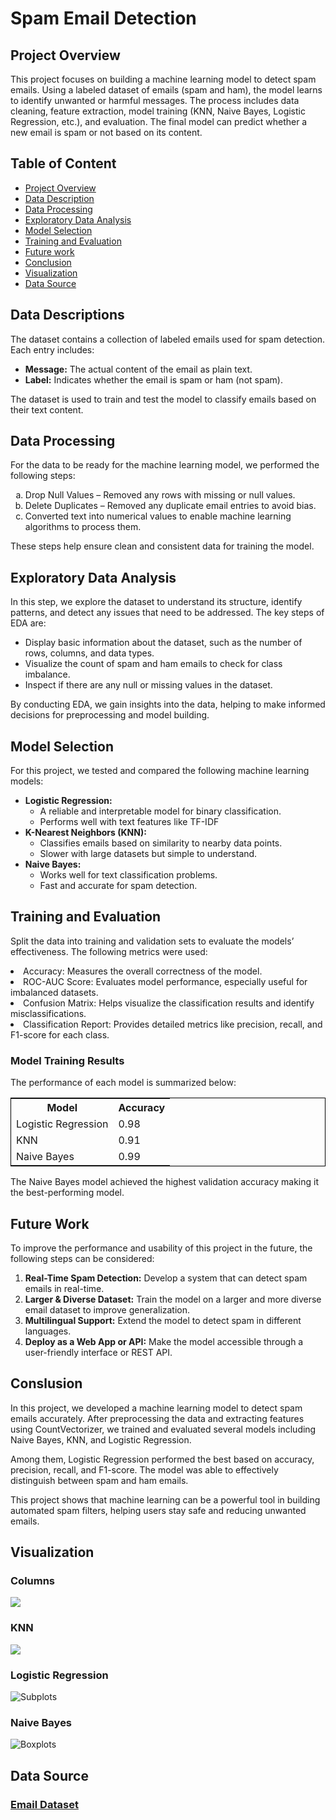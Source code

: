 <h1>Spam Email Detection</h1>
<section id="sec1">
  <h2>Project Overview</h2>
  <p>This project focuses on building a machine learning model to detect spam emails. Using a labeled dataset of emails (spam and ham), the model learns to identify unwanted or harmful messages. The process includes data cleaning, feature extraction, model training (KNN, Naive Bayes, Logistic Regression, etc.), and evaluation. The final model can predict whether a new email is spam or not based on its content.</p>
</section>
<h2>Table of Content</h2>
<ul>
  <li><a href="#sec1">Project Overview</a></li>
  <li><a href="#sec2">Data Description</a></li>
  <li><a href="#sec3">Data Processing</a></li>
  <li><a href="#sec4">Exploratory Data Analysis</a></li>
  <li><a href="#sec6">Model Selection</a></li>
  <li><a href="#sec7">Training and Evaluation</a></li>
  <li><a href="#sec9">Future work</a></li>
  <li><a href="#sec10">Conclusion</a></li>
  <li><a href="#sec11">Visualization</a></li>
  <li><a href="#sec12">Data Source</a></li>
    
</ul>
<section id="sec2">
  <h2>Data Descriptions</h2>
  <p>The dataset contains a collection of labeled emails used for spam detection. Each entry includes:</p>
  <ul>
    <li><b>Message:</b> The actual content of the email as plain text.</li>
    <li><b>Label:</b> Indicates whether the email is spam or ham (not spam).</li>
  </ul>
  <p>The dataset is used to train and test the model to classify emails based on their text content.</p>
</section>
<section id="sec3">
  <h2>Data Processing</h2>
  <p>For the data to be ready for the machine learning model, we performed the following steps:</p>
  <ol type="a">
    <li>Drop Null Values – Removed any rows with missing or null values.</li>
    <li>Delete Duplicates – Removed any duplicate email entries to avoid bias.</li>
    <li>Converted text into numerical values to enable machine learning algorithms to process them.</li>
  </ol>
  <p>These steps help ensure clean and consistent data for training the model.</p>
</section>
<section id="sec4">
  <h2>Exploratory Data Analysis</h2>
  <p>In this step, we explore the dataset to understand its structure, identify patterns, and detect any issues that need to be addressed. The key steps of EDA are:</p>
  <ul>
    <li>Display basic information about the dataset, such as the number of rows, columns, and data types.</li>
    <li>Visualize the count of spam and ham emails to check for class imbalance.</li>
    <li>Inspect if there are any null or missing values in the dataset.</li>
  </ul>
  <p>By conducting EDA, we gain insights into the data, helping to make informed decisions for preprocessing and model building.</p>
</section>
<section id="sec6">
  <h2>Model Selection</h2>
  <p>For this project, we tested and compared the following machine learning models:</p>
  <ul>
    <li>
      <b>Logistic Regression:</b>
      <ul>
        <li>A reliable and interpretable model for binary classification.</li>
        <li>Performs well with text features like TF-IDF</li>
      </ul>
      <li>
      <b>K-Nearest Neighbors (KNN):</b>
      <ul>
        <li>Classifies emails based on similarity to nearby data points.</li>
        <li>Slower with large datasets but simple to understand.</li>
      </ul>
    </li>
    <li>
      <b>Naive Bayes:</b>
      <ul>
        <li>Works well for text classification problems.</li>
        <li>Fast and accurate for spam detection.</li>
      </ul>
    </li>
    </li>
  </ul>
</section>

<section id="sec7">
  <h2>Training and Evaluation</h2>
  <p>Split the data into training and validation sets to evaluate the models’ effectiveness. The following metrics were used:</p>
  <li>Accuracy: Measures the overall correctness of the model.</li>
  <li>ROC-AUC Score: Evaluates model performance, especially useful for imbalanced datasets.</li>
  <li>Confusion Matrix: Helps visualize the classification results and identify misclassifications.</li>
  <li>Classification Report: Provides detailed metrics like precision, recall, and F1-score for each class.</li>
  <h3>Model Training Results</h3>
  <p>The performance of each model is summarized below:</p>
  <table style="border: 1px solid black;">
    <tr>
      <th>Model</th>
      <th>Accuracy</th>
    </tr>
    <tr>
      <td>Logistic Regression</td>
      <td>0.98</td>
    </tr>
    <tr>
      <td>KNN</td>
      <td>0.91</td>
    </tr>
    <tr>
      <td>Naive Bayes</td>
      <td>0.99</td>
    </tr>
  </table>
  <p>The Naive Bayes model achieved the highest validation accuracy making it the best-performing model.</p>
</section>

<section id="sec9">
  <h2>Future Work</h2>
  <p>To improve the performance and usability of this project in the future, the following steps can be considered:</p>
  <ol>
    <li><b>Real-Time Spam Detection:</b> Develop a system that can detect spam emails in real-time.</li>
    <li><b>Larger & Diverse Dataset:</b> Train the model on a larger and more diverse email dataset to improve generalization.</li>
    <li><b>Multilingual Support:</b> Extend the model to detect spam in different languages.</li>
    <li><b>Deploy as a Web App or API:</b> Make the model accessible through a user-friendly interface or REST API.</li>
  </ol>
</section>

<section id="sec10">
  <h2>Conslusion</h2>
  <p>In this project, we developed a machine learning model to detect spam emails accurately. After preprocessing the data and extracting features using CountVectorizer, we trained and evaluated several models including Naive Bayes, KNN, and Logistic Regression.</p>
  <p>Among them, Logistic Regression performed the best based on accuracy, precision, recall, and F1-score. The model was able to effectively distinguish between spam and ham emails.</p>
  <p>This project shows that machine learning can be a powerful tool in building automated spam filters, helping users stay safe and reducing unwanted emails.</p>
</section>

<section id="sec11">
  <h2>Visualization</h2>
  <h3>Columns</h3>
  <img src="https://github.com/user-attachments/assets/557b9522-2ee6-4dcd-8861-258dd0fb7891">

  <h3>KNN</h3>
  <img src="https://github.com/user-attachments/assets/5cc29cd3-f208-438f-8575-2784395c0ef4">
  <h3>Logistic Regression</h3>
  <img src="https://github.com/user-attachments/assets/7676194f-eee2-46ea-9b56-81bc9923d304" alt="Subplots">
  <h3>Naive Bayes</h3>
  <img src="https://github.com/user-attachments/assets/f68ccfb1-c41f-4419-9647-a9f204686e17" alt="Boxplots">
</section>

<section id="sec12">
  <h2>Data Source</h2>
  <h3><a href="https://drive.google.com/drive/folders/1jo152t3fAcijJ6o7fowG1iKq8Fob9Y61?usp=drive_link">Email Dataset</a></h3>
  
</section>
